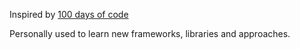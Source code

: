 Inspired by [100 days of code](https://www.udemy.com/course/100-days-of-javascript)

Personally used to learn new frameworks, libraries and approaches.
